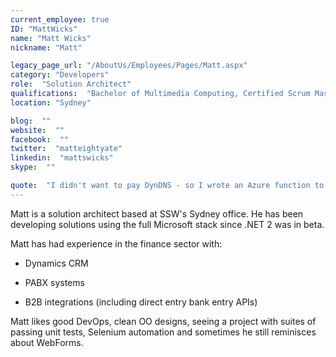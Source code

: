 ```yaml
---
current_employee: true
ID: "MattWicks"
name: "Matt Wicks"
nickname: "Matt"

legacy_page_url: "/AboutUs/Employees/Pages/Matt.aspx"
category: "Developers"
role:  "Solution Architect"
qualifications:  "Bachelor of Multimedia Computing, Certified Scrum Master"
location: "Sydney"

blog:  ""
website:  ""
facebook:  ""
twitter:  "matteightyate"
linkedin:  "mattswicks"
skype:  ""

quote:  "I didn't want to pay DynDNS - so I wrote an Azure function to replace them"
---
```


Matt is a solution architect based at SSW's Sydney office. He has been developing solutions using the full Microsoft stack since .NET 2 was in beta.  

Matt has had experience in the finance sector with: 

*   Dynamics CRM  

*   PABX systems
*   B2B integrations (including direct entry bank entry APIs)

Matt likes good DevOps, clean OO designs, seeing a project with suites of passing unit tests, Selenium automation and sometimes he still reminisces about WebForms.